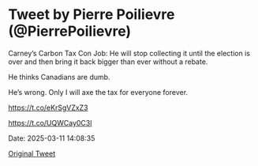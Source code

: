 # Tweet by Pierre Poilievre (@PierrePoilievre)

Carney’s Carbon Tax Con Job: He will stop collecting it until the election is over and then bring it back bigger than ever without a rebate. 

He thinks Canadians are dumb.

He’s wrong. Only I will axe the tax for everyone forever.

https://t.co/eKrSgVZxZ3

https://t.co/UQWCay0C3l

Date: 2025-03-11 14:08:35

[Original Tweet](https://x.com/PierrePoilievre/status/1899462461599649891)

